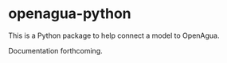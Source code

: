 # openagua-python

This is a Python package to help connect a model to OpenAgua.

Documentation forthcoming.